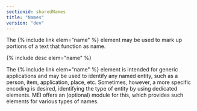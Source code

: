 ```yaml
---
sectionid: sharedNames
title: "Names"
version: "dev"
---
```


The {% include link elem="name" %} element may be used to mark up portions of a text that function as name.

{% include desc elem="name" %}

The {% include link elem="name" %} element is intended for generic applications and may be used to identify any named entity, such as a person, item, application, place, etc. Sometimes, however, a more specific encoding is desired, identifying the type of entity by using dedicated elements. MEI offers an (optional) module for this, which provides such elements for various types of names. 
